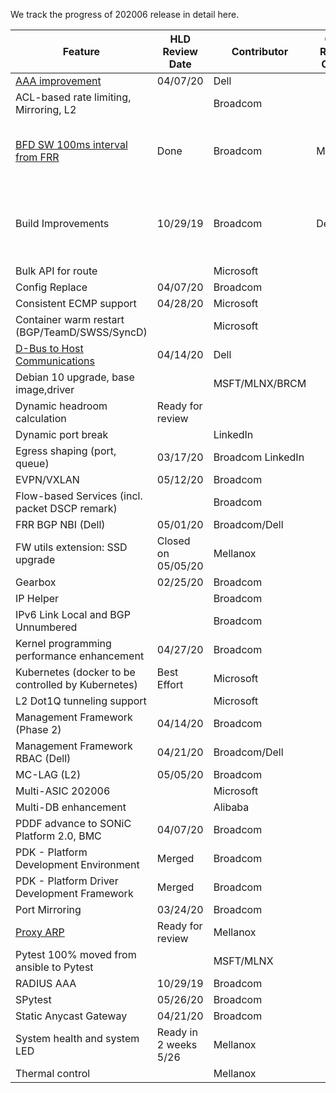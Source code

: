 We track the progress of 202006 release in detail here. 

| Feature                                                 | HLD<br/>Review<br/>Date | Contributor| Code Review Owner        | Code Review Date | 202006  Release | PR Link & Status of PR                                                     |
| ------------------------------------------------------- | --------------------- | -----------|-----------| ------------------------ | ------------------------------------------------------------ | ------------------------------------------------------------ |
| [AAA improvement ](https://github.com/Azure/SONiC/pull/541) | 04/07/20     | Dell   |  |   |   |  |
| ACL-based rate limiting, Mirroring, L2  |      | Broadcom   |  |   |   |  |
| [BFD SW 100ms interval from FRR](https://github.com/Azure/SONiC/pull/383)                        | Done     | Broadcom   | Mellanox                 |   |   | [3385](https://github.com/Azure/sonic-buildimage/pull/3385)  - Closed<br>[3838](https://github.com/Azure/sonic-buildimage/pull/3838) - Changes Required |
| Build Improvements                                      |  10/29/19     | Broadcom   | Dell                     |  | | [3292](https://github.com/Azure/sonic-buildimage/pull/3292)  -   Closed. New PR number is unknown |
| Bulk API for route   |      | Microsoft   |  |   |   |  |
| Config Replace  | 04/07/20     | Broadcom   |  |   |   |  |
| Consistent ECMP support  | 04/28/20     | Microsoft   |  |   |   |  |
| Container warm restart (BGP/TeamD/SWSS/SyncD)    |      | Microsoft   |  |   |   |  |
| [D-Bus to Host Communications](https://github.com/Azure/SONiC/pull/541)  | 04/14/20     | Dell   |  |   |   |  |
| Debian 10 upgrade, base image,driver     |      | MSFT/MLNX/BRCM   |  |   |   |  |
| Dynamic headroom calculation      |   Ready for review   |    |  |   |   |  |
| Dynamic port break      |     |  LinkedIn  |  |   |   |  |
| Egress shaping (port, queue)      | 03/17/20    | Broadcom LinkedIn  |  |   |   |  |
| EVPN/VXLAN      | 05/12/20    |  Broadcom  |  |   |   |  |
| Flow-based Services (incl. packet DSCP remark)      |     |  Broadcom  |  |   |   |  |
| FRR BGP NBI (Dell)      | 05/01/20    |  Broadcom/Dell  |  |   |   |  |
| FW utils extension: SSD upgrade       | Closed on 05/05/20    |  Mellanox  |  |   |   |  |
| Gearbox      | 02/25/20    |  Broadcom  |  |   |   |  |
| IP Helper      |     |  Broadcom  |  |   |   |  |
| IPv6 Link Local and BGP Unnumbered      |     |  Broadcom  |  |   |   |  || Dynamic port break      |     |  Broadcom  |  |   |   |  |
| Kernel programming performance enhancement      | 04/27/20    |  Broadcom  |  |   |   |  |
| Kubernetes (docker to be controlled by Kubernetes)       | Best Effort    |  Microsoft  |  |   |   |  |
| L2 Dot1Q tunneling support       |     |  Microsoft  |  |   |   |  |
| Management Framework (Phase 2)      | 04/14/20    |  Broadcom  |  |   |   |  |
| Management Framework RBAC (Dell)      | 04/21/20    |  Broadcom/Dell  |  |   |   |  |
| MC-LAG (L2)      | 05/05/20    |  Broadcom  |  |   |   |  |
| Multi-ASIC 202006       |     |  Microsoft  |  |   |   |  |
| Multi-DB enhancement      |     |  Alibaba  |  |   |   |  |
| PDDF advance to SONiC Platform 2.0, BMC      | 04/07/20    |  Broadcom  |  |   |   |  |
| PDK - Platform Development Environment      | Merged    |  Broadcom  |  |   |   |  |
| PDK - Platform Driver Development Framework      | Merged    |  Broadcom  |  |   |   |  |
| Port Mirroring      | 03/24/20    |  Broadcom  |  |   |   |  |
| [Proxy ARP](https://github.com/Azure/SONiC/pull/579)       | Ready for review    |  Mellanox  |  |   |   |  |
| Pytest 100% moved from ansible to Pytest       |     |  MSFT/MLNX  |  |   |   |  |
| RADIUS AAA      | 10/29/19    |  Broadcom  |  |   |   |  |
| SPytest      | 05/26/20    |  Broadcom  |  |   |   |  |
| Static Anycast Gateway      | 04/21/20    |  Broadcom  |  |   |   |  |
| System health and system LED      |  Ready in 2 weeks 5/26   |  Mellanox  |  |   |   |  |
| Thermal control        |     |  Mellanox  |  |   |   |  |
